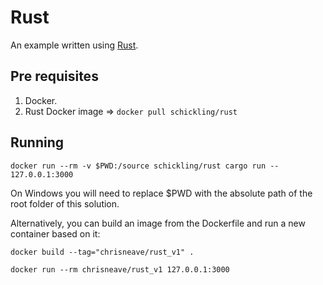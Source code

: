 # Rust

An example written using [Rust](https://www.rust-lang.org).

## Pre requisites

1. Docker.
2. Rust Docker image => `docker pull schickling/rust`

## Running

```
docker run --rm -v $PWD:/source schickling/rust cargo run -- 127.0.0.1:3000
```

On Windows you will need to replace $PWD with the absolute path of the
root folder of this solution.

Alternatively, you can build an image from the Dockerfile and run a new container
based on it:

```
docker build --tag="chrisneave/rust_v1" .

docker run --rm chrisneave/rust_v1 127.0.0.1:3000
```
